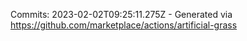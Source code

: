 Commits: 2023-02-02T09:25:11.275Z - Generated via https://github.com/marketplace/actions/artificial-grass
<br>

